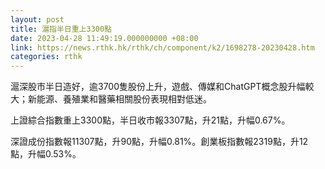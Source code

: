 ```yaml
---
layout: post
title: 滬指半日重上3300點
date: 2023-04-28 11:49:19.000000000 +08:00
link: https://news.rthk.hk/rthk/ch/component/k2/1698278-20230428.htm
categories: rthk
---
```


滬深股市半日造好，逾3700隻股份上升，遊戲、傳媒和ChatGPT概念股升幅較大；新能源、養殖業和醫藥相關股份表現相對低迷。

上證綜合指數重上3300點，半日收市報3307點，升21點，升幅0.67%。

深證成份指數報11307點，升90點，升幅0.81%。創業板指數報2319點，升12點，升幅0.53%。
